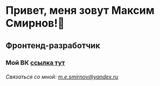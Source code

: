 # Привет, меня зовут Максим Смирнов!👋
## Фронтенд-разработчик
### Мой ВК [ссылка тут](www.vk.com/m.e.smirnov)

###### Связаться со мной: m.e.smirnov@yandex.ru
